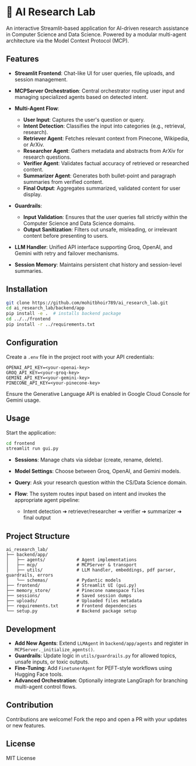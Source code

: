 # 🧠 AI Research Lab

An interactive Streamlit-based application for AI-driven research assistance in Computer Science and Data Science. Powered by a modular multi-agent architecture via the Model Context Protocol (MCP).

## Features

* **Streamlit Frontend**: Chat-like UI for user queries, file uploads, and session management.

* **MCPServer Orchestration**: Central orchestrator routing user input and managing specialized agents based on detected intent.

* **Multi-Agent Flow**:

  * **User Input**: Captures the user's question or query.
  * **Intent Detection**: Classifies the input into categories (e.g., retrieval, research).
  * **Retriever Agent**: Fetches relevant context from Pinecone, Wikipedia, or ArXiv.
  * **Researcher Agent**: Gathers metadata and abstracts from ArXiv for research questions.
  * **Verifier Agent**: Validates factual accuracy of retrieved or researched content.
  * **Summarizer Agent**: Generates both bullet-point and paragraph summaries from verified content.
  * **Final Output**: Aggregates summarized, validated content for user display.

* **Guardrails**:

  * **Input Validation**: Ensures that the user queries fall strictly within the Computer Science and Data Science domains.
  * **Output Sanitization**: Filters out unsafe, misleading, or irrelevant content before presenting to users.

* **LLM Handler**: Unified API interface supporting Groq, OpenAI, and Gemini with retry and failover mechanisms.

* **Session Memory**: Maintains persistent chat history and session-level summaries.

## Installation

```bash
git clone https://github.com/mohitbhoir789/ai_research_lab.git
cd ai_research_lab/backend/app
pip install -e .  # installs backend package
cd ../../frontend
pip install -r ../requirements.txt
```

## Configuration

Create a `.env` file in the project root with your API credentials:

```env
OPENAI_API_KEY=<your-openai-key>
GROQ_API_KEY=<your-groq-key>
GEMINI_API_KEY=<your-gemini-key>
PINECONE_API_KEY=<your-pinecone-key>
```

Ensure the Generative Language API is enabled in Google Cloud Console for Gemini usage.

## Usage

Start the application:

```bash
cd frontend
streamlit run gui.py
```

* **Sessions**: Manage chats via sidebar (create, rename, delete).
* **Model Settings**: Choose between Groq, OpenAI, and Gemini models.
* **Query**: Ask your research question within the CS/Data Science domain.
* **Flow**: The system routes input based on intent and invokes the appropriate agent pipeline:

  * Intent detection ➔ retriever/researcher ➔ verifier ➔ summarizer ➔ final output

## Project Structure

```
ai_research_lab/
├── backend/app/
│   ├── agents/            # Agent implementations
│   ├── mcp/               # MCPServer & transport
│   ├── utils/             # LLM handler, embeddings, pdf parser, guardrails, errors
│   └── schemas/           # Pydantic models
├── frontend/              # Streamlit UI (gui.py)
├── memory_store/          # Pinecone namespace files
├── sessions/              # Saved session dumps
├── uploads/               # Uploaded files metadata
├── requirements.txt       # Frontend dependencies
└── setup.py               # Backend package setup
```

## Development

* **Add New Agents**: Extend `LLMAgent` in `backend/app/agents` and register in `MCPServer._initialize_agents()`.
* **Guardrails**: Update logic in `utils/guardrails.py` for allowed topics, unsafe inputs, or toxic outputs.
* **Fine-Tuning**: Add `FinetunerAgent` for PEFT-style workflows using Hugging Face tools.
* **Advanced Orchestration**: Optionally integrate LangGraph for branching multi-agent control flows.

## Contribution

Contributions are welcome! Fork the repo and open a PR with your updates or new features.

## License

MIT License
